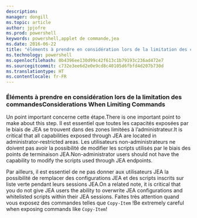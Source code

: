 ```yaml
---
description: 
manager: dongill
ms.topic: article
author: jpjofre
ms.prod: powershell
keywords: powershell,applet de commande,jea
ms.date: 2016-06-22
title: "éléments à prendre en considération lors de la limitation des commandes"
ms.technology: powershell
ms.openlocfilehash: 0b4396ee130d99c42f613c1b79193c236ad472e7
ms.sourcegitcommit: c732e3ee6d2e0e9cd8c40105d6fbfd4d207b730d
ms.translationtype: HT
ms.contentlocale: fr-FR
---
```

### <a name="considerations-when-limiting-commands"></a><span data-ttu-id="d132a-103">Éléments à prendre en considération lors de la limitation des commandes</span><span class="sxs-lookup"><span data-stu-id="d132a-103">Considerations When Limiting Commands</span></span>
<span data-ttu-id="d132a-104">Un point important concerne cette étape.</span><span class="sxs-lookup"><span data-stu-id="d132a-104">There is one important point to make about this step.</span></span>
<span data-ttu-id="d132a-105">Il est essentiel que toutes les capacités exposées par le biais de JEA se trouvent dans des zones limitées à l’administrateur.</span><span class="sxs-lookup"><span data-stu-id="d132a-105">It is critical that all capabilities exposed through JEA are located in administrator-restricted areas.</span></span>
<span data-ttu-id="d132a-106">Les utilisateurs non-administrateurs ne doivent pas avoir la possibilité de modifier les scripts utilisés par le biais des points de terminaison JEA.</span><span class="sxs-lookup"><span data-stu-id="d132a-106">Non-administrator users should not have the capability to modify the scripts used through JEA endpoints.</span></span>

<span data-ttu-id="d132a-107">Par ailleurs, il est essentiel de ne pas donner aux utilisateurs JEA la possibilité de remplacer des configurations JEA et des scripts inscrits sur liste verte pendant leurs sessions JEA.</span><span class="sxs-lookup"><span data-stu-id="d132a-107">On a related note, it is critical that you do not give JEA users the ability to overwrite JEA configurations and whitelisted scripts within their JEA sessions.</span></span>
<span data-ttu-id="d132a-108">Faites très attention quand vous exposez des commandes telles que `Copy-Item` !</span><span class="sxs-lookup"><span data-stu-id="d132a-108">Be extremely careful when exposing commands like `Copy-Item`!</span></span>


